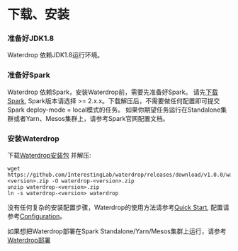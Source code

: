 # 下载、安装

### 准备好JDK1.8

Waterdrop 依赖JDK1.8运行环境。

### 准备好Spark
 
Waterdrop 依赖Spark，安装Waterdrop前，需要先准备好Spark。
请先[下载Spark](http://spark.apache.org/downloads.html), Spark版本请选择 >= 2.x.x。下载解压后，不需要做任何配置即可提交Spark deploy-mode = local模式的任务。
如果你期望任务运行在Standalone集群或者Yarn、Mesos集群上，请参考Spark官网配置文档。

### 安装Waterdrop

下载[Waterdrop安装包](https://github.com/InterestingLab/waterdrop/releases) 并解压:

```
wget https://github.com/InterestingLab/waterdrop/releases/download/v1.0.0/waterdrop-<version>.zip -O waterdrop-<version>.zip
unzip waterdrop-<version>.zip
ln -s waterdrop-<version> waterdrop
```

没有任何复杂的安装配置步骤，Waterdrop的使用方法请参考[Quick Start](/zh-cn/quick-start.md), 配置请参考[Configuration](/zh-cn/configuration/base)。

如果想把Waterdrop部署在Spark Standalone/Yarn/Mesos集群上运行，请参考[Waterdrop部署](/zh-cn/deployment)

